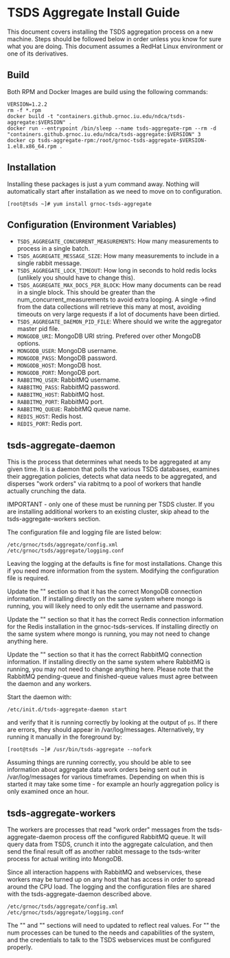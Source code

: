 # TSDS Aggregate Install Guide

This document covers installing the TSDS aggregation process on a new machine. Steps should be followed below in order unless you know for sure what you are doing. This document assumes a RedHat Linux environment or one of its derivatives.

## Build
Both RPM and Docker Images are build using the following commands:

```
VERSION=1.2.2
rm -f *.rpm
docker build -t "containers.github.grnoc.iu.edu/ndca/tsds-aggregate:$VERSION" .
docker run --entrypoint /bin/sleep --name tsds-aggregate-rpm --rm -d "containers.github.grnoc.iu.edu/ndca/tsds-aggregate:$VERSION" 3
docker cp tsds-aggregate-rpm:/root/grnoc-tsds-aggregate-$VERSION-1.el8.x86_64.rpm .
```

## Installation

Installing these packages is just a yum command away. Nothing will automatically start after installation as we need to move on to configuration.

```
[root@tsds ~]# yum install grnoc-tsds-aggregate
```

## Configuration (Environment Variables)

- `TSDS_AGGREGATE_CONCURRENT_MEASUREMENTS`: How many measurements to process in a single batch.
- `TSDS_AGGREGATE_MESSAGE_SIZE`: How many measurements to include in a single rabbit message.
- `TSDS_AGGREGATE_LOCK_TIMEOUT`: How long in seconds to hold redis locks (unlikely you should have to change this).
- `TSDS_AGGREGATE_MAX_DOCS_PER_BLOCK`: How many documents can be read in a single block. This should be greater than the num_concurrent_measurements to avoid extra looping. A single ->find from the data collections will retrieve this many at most, avoiding timeouts on very large requests if a lot of documents have been dirtied.
- `TSDS_AGGREGATE_DAEMON_PID_FILE`: Where should we write the aggregator master pid file.
- `MONGODB_URI`: MongoDB URI string. Prefered over other MongoDB options.
- `MONGODB_USER`: MongoDB username.
- `MONGODB_PASS`: MongoDB password.
- `MONGODB_HOST`: MongoDB host.
- `MONGODB_PORT`: MongoDB port.
- `RABBITMQ_USER`: RabbitMQ username.
- `RABBITMQ_PASS`: RabbitMQ password.
- `RABBITMQ_HOST`: RabbitMQ host.
- `RABBITMQ_PORT`: RabbitMQ port.
- `RABBITMQ_QUEUE`: RabbitMQ queue name.
- `REDIS_HOST`: Redis host.
- `REDIS_PORT`: Redis port.


## tsds-aggregate-daemon

This is the process that determines what needs to be aggregated at any given time. It is a daemon that polls the various TSDS databases, examines their aggregation policies, detects what data needs to be aggregated, and disperses "work orders" via rabitmq to a pool of workers that handle actually crunching the data.

IMPORTANT - only one of these must be running per TSDS cluster. If you are installing additional workers to an existing cluster, skip ahead to the tsds-aggregate-workers section.

The configuration file and logging file are listed below:

```
/etc/grnoc/tsds/aggregate/config.xml
/etc/grnoc/tsds/aggregate/logging.conf
```

Leaving the logging at the defaults is fine for most installations. Change this if you need more information from the system. Modifying the configuration file is required.

Update the "<master>" section so that it has the correct MongoDB connection information. If installing directly on the same system where mongo is running, you will likely need to only edit the username and password.

Update the "<redis>" section so that it has the correct Redis connection information for the Redis installation in the grnoc-tsds-services. If installing directly on the same system where mongo is running, you may not need to change anything here.

Update the "<rabbit>" section so that it has the correct RabbitMQ connection information. If installing directly on the same system where RabbitMQ is running, you may not need to change anything here. Please note that the RabbitMQ pending-queue and finished-queue values must agree between the daemon and any workers.

Start the daemon with:

```
/etc/init.d/tsds-aggregate-daemon start
```

and verify that it is running correctly by looking at the output of `ps`. If there are errors, they should appear in /var/log/messages. Alternatively, try running it manually in the foreground by:

```
[root@tsds ~]# /usr/bin/tsds-aggregate --nofork
```

Assuming things are running correctly, you should be able to see information about aggregate data work orders being sent out in /var/log/messages for various timeframes. Depending on when this is started it may take some time - for example an hourly aggregation policy is only examined once an hour.


## tsds-aggregate-workers

The workers are processes that read "work order" messages from the tsds-aggregate-daemon process off the configured RabbitMQ queue. It will query data from TSDS, crunch it into the aggregate calculation, and then send the final result off as another rabbit message to the tsds-writer process for actual writing into MongoDB.

Since all interaction happens with RabbitMQ and webservices, these workers may be turned up on any host that has access in order to spread around the CPU load. The logging and the configuration files are shared with the tsds-aggregate-daemon described above.

```
/etc/grnoc/tsds/aggregate/config.xml
/etc/grnoc/tsds/aggregate/logging.conf
```

The "<worker>" and "<rabbit>" sections will need to updated to reflect real values. For "<worker>" the num processes can be tuned to the needs and capabilities of the system, and the credentials to talk to the TSDS webservices must be configured properly.

